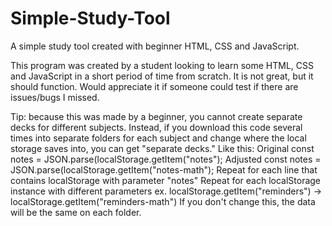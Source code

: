 # Simple-Study-Tool
A simple study tool created with beginner HTML, CSS and JavaScript. 

This program was created by a student looking to learn some HTML, CSS and JavaScript in a short period of time from scratch.
It is not great, but it should function. Would appreciate it if someone could test if there are issues/bugs I missed.

Tip: because this was made by a beginner, you cannot create separate decks for different subjects. Instead, if you download this code several times into separate folders for each subject and change where the local storage saves into, you can get "separate decks."
Like this:
  Original
  const notes = JSON.parse(localStorage.getItem("notes");
  Adjusted
  const notes = JSON.parse(localStorage.getItem("notes-math");
  Repeat for each line that contains localStorage with parameter "notes"
  Repeat for each localStorage instance with different parameters ex. localStorage.getItem("reminders") -> localStorage.getItem("reminders-math")
If you don't change this, the data will be the same on each folder.
